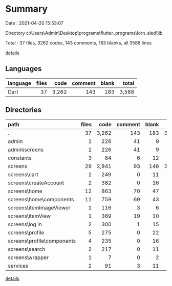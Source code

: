 # Summary

Date : 2021-04-20 15:53:07

Directory c:\Users\Admin\Desktop\programs\flutter_programs\lorn_sled\lib

Total : 37 files,  3262 codes, 143 comments, 183 blanks, all 3588 lines

[details](details.md)

## Languages
| language | files | code | comment | blank | total |
| :--- | ---: | ---: | ---: | ---: | ---: |
| Dart | 37 | 3,262 | 143 | 183 | 3,588 |

## Directories
| path | files | code | comment | blank | total |
| :--- | ---: | ---: | ---: | ---: | ---: |
| . | 37 | 3,262 | 143 | 183 | 3,588 |
| admin | 1 | 226 | 41 | 9 | 276 |
| admin\screens | 1 | 226 | 41 | 9 | 276 |
| constants | 3 | 84 | 6 | 12 | 102 |
| screens | 29 | 2,841 | 93 | 146 | 3,080 |
| screens\cart | 2 | 249 | 0 | 11 | 260 |
| screens\createAccount | 2 | 382 | 0 | 16 | 398 |
| screens\home | 12 | 863 | 70 | 47 | 980 |
| screens\home\components | 11 | 759 | 69 | 43 | 871 |
| screens\itemImageViewer | 1 | 116 | 3 | 6 | 125 |
| screens\itemView | 1 | 369 | 19 | 10 | 398 |
| screens\log in | 2 | 300 | 1 | 15 | 316 |
| screens\profile | 5 | 275 | 0 | 22 | 297 |
| screens\profile\components | 4 | 235 | 0 | 16 | 251 |
| screens\search | 2 | 217 | 0 | 11 | 228 |
| screens\wrapper | 1 | 7 | 0 | 2 | 9 |
| services | 2 | 91 | 3 | 11 | 105 |

[details](details.md)